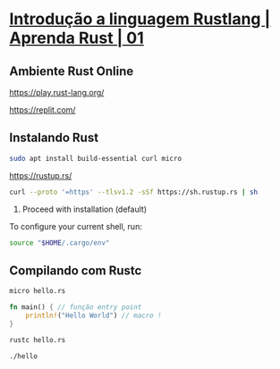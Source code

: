 # [Introdução a linguagem Rustlang | Aprenda Rust | 01](https://youtu.be/zWXloY0sslE)

## Ambiente Rust Online

https://play.rust-lang.org/

https://replit.com/

## Instalando Rust
```bash
sudo apt install build-essential curl micro
```

https://rustup.rs/

```bash
curl --proto '=https' --tlsv1.2 -sSf https://sh.rustup.rs | sh
```

1) Proceed with installation (default)

To configure your current shell, run:
```bash
source "$HOME/.cargo/env"
```

## Compilando com Rustc
```bash
micro hello.rs
```

```rust
fn main() { // função entry point
	println!("Hello World") // macro !
}
```

```bash
rustc hello.rs
```

```bash
./hello
```
